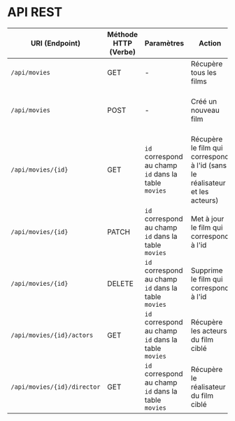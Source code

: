 # API REST

| URI (Endpoint) | Méthode HTTP (Verbe) | Paramètres | Action | Commentaire |
| - | - | - | - | - |
| `/api/movies` | GET | - | Récupère tous les films | - |
| `/api/movies` | POST | - | Créé un nouveau film | On devra récupérer la nouvelle entrée en réponse |
| `/api/movies/{id}` | GET | `id` correspond au champ `id` dans la table `movies` | Récupère le film qui correspond à l'id (sans le réalisateur et les acteurs) | - |
| `/api/movies/{id}` | PATCH | `id` correspond au champ `id` dans la table `movies` | Met à jour le film qui correspond à l'id | On devra récupérer l'entrée mise à jour en réponse |
| `/api/movies/{id}` | DELETE | `id` correspond au champ `id` dans la table `movies` | Supprime le film qui correspond à l'id | - |
| `/api/movies/{id}/actors` | GET | `id` correspond au champ `id` dans la table `movies` | Récupère les acteurs du film ciblé | - |
| `/api/movies/{id}/director` | GET | `id` correspond au champ `id` dans la table `movies` | Récupère le réalisateur du film ciblé | - |
